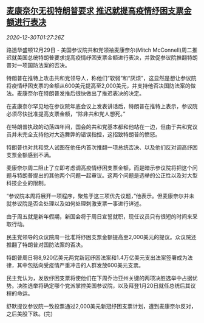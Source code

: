 <!--1609293306000-->
[麦康奈尔无视特朗普要求 推迟就提高疫情纾困支票金额进行表决](https://cn.reuters.com/article/us-senate-mcconnell-covid-aid-bill-1230-idCNKBS294032)
------

<div><i>2020-12-30T01:27:26Z</i></div><p>路透华盛顿12月29日 - 美国参议院共和党领袖麦康奈尔(Mitch McConnell)周二推迟就美国总统特朗普要求提高疫情纾困支票金额进行表决，并敦促参议院推翻特朗普对一项国防法案的否决。</p><p>特朗普在推特上攻击共和党领导人，称他们“软弱”和“厌烦”，这显然是想让参议院将疫情纾困支票的金额从600美元提高至2,000美元，并支持他否决国防法案的做法。麦康奈尔在特朗普发推后很快做出了推迟表决的决定。</p><p>在麦康奈尔罕见地在参议院年底会议上发表讲话后，特朗普在推特上表示，参议院必须尽快批准提高支票金额，“除非共和党人想死。”</p><p>在特朗普执政的动荡四年间，国会的共和党基本都和他站在一边，但由于共和党议员并未完全支持他对大选舞弊的错误指控，这招致特朗普的愤怒。</p><p>特朗普也对共和党人试图在他任内首次推翻一项总统否决、以及他们反对调高纾困支票金额感到不满。</p><p>麦康奈尔周二阻止了立即考虑调高疫情纾困支票金额，而是暗示参议院将把这个问题与特朗普提出的其他两个问题一起审议。这两个问题是选举的公正性以及对大型科技企业的限制。</p><p>“参议院本周将展开一项程序，聚焦于这三项优先议题，”他表示。但麦康奈尔并未就参议院是否会处理以及如何处理刺激支票一事进行详述。</p><p>由于周五就是新年假期，新国会将于周日宣誓就职，现任议员只有很短的时间来采取行动。</p><p>民主党领导的众议院周一批准将纾困支票金额提高至2,000美元的提议。众议院还推翻了特朗普对国防法案的否决。</p><p>特朗普周日将8,920亿美元两党新冠纾困法案和1.4万亿美元支出法案签署成为法律，其中包括向受疫情严重冲击的人群发放600美元支票。</p><p>民主党认为，发放纾困支票将使他们在下周乔治亚州关键的两项决胜选举中占据优势。决胜选举将确定哪个党派掌控美国参议院，以及拜登1月20日就任总统后其议程的命运。</p><p>舒默提议参议院一致投票通过2,000美元新冠纾困支票计划，遭到麦康奈尔反对，之后美股下跌。(完)</p>
